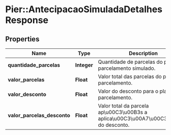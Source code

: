 # Pier::AntecipacaoSimuladaDetalhesResponse

## Properties
Name | Type | Description | Notes
------------ | ------------- | ------------- | -------------
**quantidade_parcelas** | **Integer** | Quantidade de parcelas do plano de parcelamento simulado. | [optional] 
**valor_parcelas** | **Float** | Valor total das parcelas do plano de parcelamento. | [optional] 
**valor_desconto** | **Float** | Valor do desconto para o plano de parcelamento. | [optional] 
**valor_parcelas_desconto** | **Float** | Valor total da parcela ap\u00C3\u00B3s a aplica\u00C3\u00A7\u00C3\u00A3o do desconto. | [optional] 


